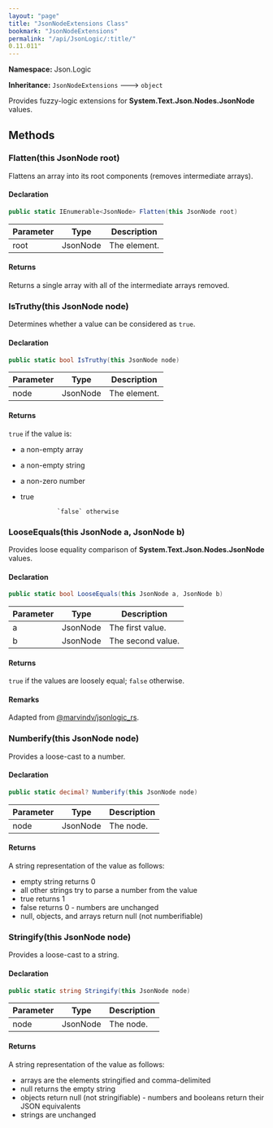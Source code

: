 ```yaml
---
layout: "page"
title: "JsonNodeExtensions Class"
bookmark: "JsonNodeExtensions"
permalink: "/api/JsonLogic/:title/"
0.11.011"
---
```

**Namespace:** Json.Logic

**Inheritance:**
`JsonNodeExtensions`
 🡒 
`object`

Provides fuzzy-logic extensions for **System.Text.Json.Nodes.JsonNode** values.

## Methods

### Flatten(this JsonNode root)

Flattens an array into its root components (removes intermediate arrays).

#### Declaration

```c#
public static IEnumerable<JsonNode> Flatten(this JsonNode root)
```

| Parameter | Type | Description |
|---|---|---|
| root | JsonNode | The element. |


#### Returns

Returns a single array with all of the intermediate arrays removed.

### IsTruthy(this JsonNode node)

Determines whether a value can be considered as `true`.

#### Declaration

```c#
public static bool IsTruthy(this JsonNode node)
```

| Parameter | Type | Description |
|---|---|---|
| node | JsonNode | The element. |


#### Returns

`true` if the value is:
            
- a non-empty array
- a non-empty string
- a non-zero number
- true
            
            	`false` otherwise

### LooseEquals(this JsonNode a, JsonNode b)

Provides loose equality comparison of **System.Text.Json.Nodes.JsonNode** values.

#### Declaration

```c#
public static bool LooseEquals(this JsonNode a, JsonNode b)
```

| Parameter | Type | Description |
|---|---|---|
| a | JsonNode | The first value. |
| b | JsonNode | The second value. |


#### Returns

`true` if the values are loosely equal; `false` otherwise.

#### Remarks

Adapted from [@marvindv/jsonlogic_rs](https://github.com/marvindv/jsonlogic_rs/blob/b2ad93af575f19c6b220a6a54d599e104e72a630/src/operators/logic.rs#L33).

### Numberify(this JsonNode node)

Provides a loose-cast to a number.

#### Declaration

```c#
public static decimal? Numberify(this JsonNode node)
```

| Parameter | Type | Description |
|---|---|---|
| node | JsonNode | The node. |


#### Returns

A string representation of the value as follows:
            
- empty string returns 0
- all other strings try to parse a number from the value
- true returns 1
- false returns 0
            	- numbers are unchanged
- null, objects, and arrays return null (not numberifiable)

### Stringify(this JsonNode node)

Provides a loose-cast to a string.

#### Declaration

```c#
public static string Stringify(this JsonNode node)
```

| Parameter | Type | Description |
|---|---|---|
| node | JsonNode | The node. |


#### Returns

A string representation of the value as follows:
            
- arrays are the elements stringified and comma-delimited
- null returns the empty string
- objects return null (not stringifiable)
            	- numbers and booleans return their JSON equivalents
- strings are unchanged

